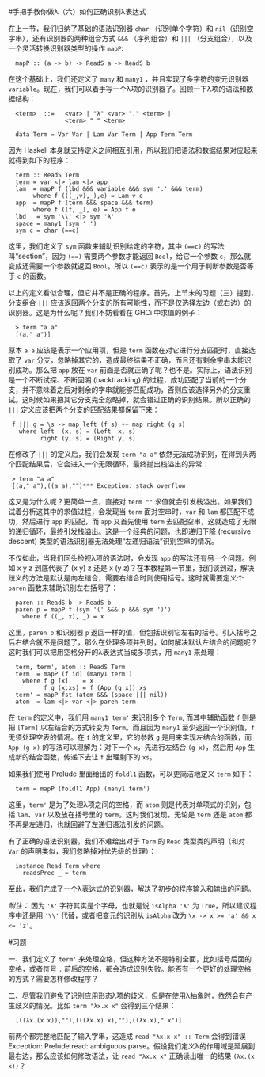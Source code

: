 #手把手教你做λ（六）如何正确识别λ表达式 

在上一节，我们归纳了基础的语法识别器 `char` （识别单个字符）和 `nil`（识别空字串），还有识别器的两种组合方式 `&&&` （序列组合）和 `|||` （分支组合），以及一个灵活转换识别器类型的操作 `mapP`:

      mapP :: (a -> b) -> ReadS a -> ReadS b

在这个基础上，我们还定义了 `many` 和 `many1` ，并且实现了多字符的变元识别器 `variable`。现在，我们可以着手写一个λ项的识别器了。回顾一下λ项的语法和数据结构：

      <term>  ::=   <var> | "λ" <var> "." <term> | 
                    <term> " " <term>

      data Term = Var Var | Lam Var Term | App Term Term 

因为 Haskell 本身就支持定义之间相互引用，所以我们把语法和数据结果对应起来就得到如下的程序：

      term :: ReadS Term
      term = var <|> lam <|> app
      lam  = mapP f (lbd &&& variable &&& sym '.' &&& term)
           where f (((_,v),_),e) = Lam v e
      app  = mapP f (term &&& space &&& term)
           where f ((f, _), e) = App f e
      lbd   = sym '\\' <|> sym 'λ'
      space = many1 (sym ' ')
      sym c = char (==c)

这里，我们定义了 `sym` 函数来辅助识别给定的字符，其中 `(==c)` 的写法叫“section”，因为 `(==)` 需要两个参数才能返回 `Bool`，给它一个参数 `c`，那么就变成还需要一个参数就返回 `Bool`。所以 `(==c)` 表示的是一个用于判断参数是否等于 `c` 的函数。

以上的定义看似合理，但它并不是正确的程序。首先，上节末的习题（三）提到，分支组合 `|||` 应该返回两个分支的所有可能性，而不是仅选择左边（或右边）的识别器。这是为什么呢？我们不妨看看在 GHCi 中求值的例子：

      > term "a a"
      [(a," a")]

原本 `a a` 应该是表示一个应用项，但是 `term` 函数在对它进行分支匹配时，直接选取了 `var` 分支，忽略掉其它的，造成最终结果不正确，而且还有剩余字串未能识别成功。那么把 `app` 放在 `var` 前面是否就正确了呢？也不是。实际上，语法识别是一个不断试探、不断回溯 (backtracking) 的过程，成功匹配了当前的一个分支，并不意味着之后对剩余的字串就能够匹配成功，否则应该选择另外的分支重试。这时候如果把其它分支完全忽略掉，就会错过正确的识别结果。所以正确的 `|||` 定义应该把两个分支的匹配结果都保留下来：

     f ||| g = \s -> map left (f s) ++ map right (g s)
       where left  (x, s) = (Left  x, s)
             right (y, s) = (Right y, s)

在修改了 `|||` 的定义后，我们会发现 `term "a a"` 依然无法成功识别，在得到头两个匹配结果后，它会进入一个无限循环，最终抛出栈溢出的异常：

     > term "a a"
     [(a," a"),((a a),"")*** Exception: stack overflow

这又是为什么呢？更简单一点，直接对 `term ""` 求值就会引发栈溢出。如果我们试着分析这其中的求值过程，会发现当 `term` 面对空串时，`var` 和 `lam` 都匹配不成功，然后进行 `app` 的匹配，而 `app` 又首先使用 `term` 去匹配空串，这就造成了无限的递归循环，最终引发栈溢出。这是一个经典的问题，也即递归下降 (recursive descent) 类型的语法识别器无法处理“左递归语法”识别空串的情况。

不仅如此，当我们回头检视λ项的语法时，会发现 `app` 的写法还有另一个问题。例如 x y z 到底代表了 (x y) z 还是 x (y z)？在本教程第一节里，我们谈到过，解决歧义的方法是默认是向左结合，需要右结合时则使用括号。这时就需要定义个 `paren` 函数来辅助识别左右括号了：

      paren :: ReadS b -> ReadS b
      paren p = mapP f (sym '(' &&& p &&& sym ')')
        where f ((_, x), _) = x

这里，`paren p` 和识别器 `p` 返回一样的值，但包括识别它左右的括号。引入括号之后右结合就不是问题了，那么在处理多项并列时，如何解决默认左结合的问题呢？这时我们可以把用空格分开的λ表达式当成多项式，用 `many1` 来处理：

      term, term', atom :: ReadS Term
      term  = mapP (f id) (many1 term')
        where f g [x]    = x
              f g (x:xs) = f (App (g x)) xs
      term' = mapP fst (atom &&& (space ||| nil))
      atom  = lam <|> var <|> paren term

在 `term` 的定义中，我们用 `many1 term'` 来识别多个 `Term`, 而其中辅助函数 `f` 则是把 `[Term]` 以左结合的方式转变为 `Term`。而且因为 `many1` 至少返回一个识别值，`f` 无须处理空表的情况。在 `f` 的定义里，它的参数 `g` 是用来实现左结合的函数，而 `App (g x)` 的写法可以理解为：对下一个 `x`，先进行左结合 `(g x)`，然后用 `App` 生成新的结合函数，传递下去让 `f` 出理剩下的 `xs`。

如果我们使用 Prelude 里面给出的 `foldl1` 函数，可以更简洁地定义 `term` 如下：

      term = mapP (foldl1 App) (many1 term')

这里，`term'` 是为了处理λ项之间的空格，而 `atom` 则是代表对单项式的识别，包括 `lam`、`var` 以及放在括号里的 `term`。这时我们发现，无论是 `term` 还是 `atom` 都不再是左递归，也就回避了左递归语法引发的问题。

有了正确的语法识别器，我们不难给出对于 `Term` 的 `Read` 类型类的声明（和对 `Var` 的声明类似，我们忽略掉对优先级的处理）：

      instance Read Term where
        readsPrec _ = term

至此，我们完成了一个λ表达式的识别器，解决了初步的程序输入和输出的问题。

*附注：* 因为 `'λ'` 字符其实是个字母，也就是说 `isAlpha 'λ'` 为 `True`，所以建议程序中还是用 `'\\'` 代替，或者把变元的识别从 `isAlpha` 改为 `\x -> x >= 'a' && x <= 'z'`。

#习题

一、我们定义了 `term'` 来处理空格，但这种方法不是特别全面，比如括号后面的空格，或者符号 `.` 前后的空格，都会造成识别失败。能否有一个更好的处理空格的方式？需要怎样修改程序？

二、尽管我们避免了识别应用形态λ项的歧义，但是在使用λ抽象时，依然会有产生歧义的情况。比如 `term "λx.x x"` 会得到三个结果：

      [((λx.(x x)),""),(((λx.x) x),""),((λx.x)," x")]

前两个都完整地匹配了输入字串，这造成 `read "λx.x x" :: Term` 会得到错误 Exception: Prelude.read: ambiguous parse。假设我们定义λ的作用域是延展到最右边，那么应该如何修改语法，让 `read "λx.x x"` 正确读出唯一的结果 `(λx.(x x))`？

